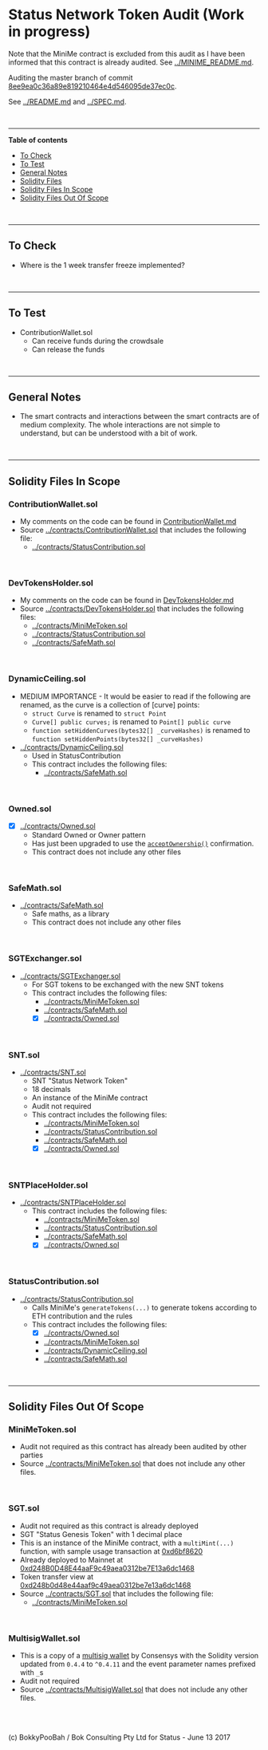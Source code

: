 # Status Network Token Audit (Work in progress)

Note that the MiniMe contract is excluded from this audit as I have been informed that this contract is already audited. See [../MINIME_README.md](../MINIME_README.md).

Auditing the master branch of commit [8ee9ea0c36a89e819210464e4d546095de37ec0c](https://github.com/status-im/status-network-token/commit/8ee9ea0c36a89e819210464e4d546095de37ec0c).

See [../README.md](../README.md) and [../SPEC.md](../SPEC.md).

<br />

<hr />

**Table of contents**

* [To Check](#to-check)
* [To Test](#to-test)
* [General Notes](#general-notes)
* [Solidity Files](#solidity-files)
* [Solidity Files In Scope](#solidity-files-in-scope)
* [Solidity Files Out Of Scope](#solidity-files-out-of-scope)

<br />

<hr />

## To Check

* Where is the 1 week transfer freeze implemented?

<br />

<hr />

## To Test

* ContributionWallet.sol
  * Can receive funds during the crowdsale
  * Can release the funds

<br />

<hr />

## General Notes

* The smart contracts and interactions between the smart contracts are of medium complexity. The whole interactions are not simple to understand, but can be understood with a bit of work.

<br />

<hr />

## Solidity Files In Scope

### ContributionWallet.sol
* My comments on the code can be found in [ContributionWallet.md](ContributionWallet.md)
* Source [../contracts/ContributionWallet.sol](../contracts/ContributionWallet.sol) that includes the following file:
  * [../contracts/StatusContribution.sol](../contracts/StatusContribution.sol)

<br />

### DevTokensHolder.sol
* My comments on the code can be found in [DevTokensHolder.md](DevTokensHolder.md)
* Source [../contracts/DevTokensHolder.sol](../contracts/DevTokensHolder.sol) that includes the following files:
  * [../contracts/MiniMeToken.sol](../contracts/MiniMeToken.sol)
  * [../contracts/StatusContribution.sol](../contracts/StatusContribution.sol)
  * [../contracts/SafeMath.sol](../contracts/SafeMath.sol)

<br />

### DynamicCeiling.sol
* MEDIUM IMPORTANCE - It would be easier to read if the following are renamed, as the curve is a collection of [curve] points:
  * `struct Curve` is renamed to `struct Point`
  * `Curve[] public curves;` is renamed to `Point[] public curve`
  * `function setHiddenCurves(bytes32[] _curveHashes)` is renamed to `function setHiddenPoints(bytes32[] _curveHashes)`
* [../contracts/DynamicCeiling.sol](../contracts/DynamicCeiling.sol)
  * Used in StatusContribution
  * This contract includes the following files:
    * [../contracts/SafeMath.sol](../contracts/SafeMath.sol)

<br />

### Owned.sol
* [x] [../contracts/Owned.sol](../contracts/Owned.sol)
  * Standard Owned or Owner pattern
  * Has just been upgraded to use the [`acceptOwnership()`](https://github.com/bokkypoobah/SikobaTokenContinuous/blob/master/contracts/SikobaContinuousSale.sol#L38-L42) confirmation.
  * This contract does not include any other files

<br />

### SafeMath.sol
* [../contracts/SafeMath.sol](../contracts/SafeMath.sol)
  * Safe maths, as a library
  * This contract does not include any other files

<br />

### SGTExchanger.sol
* [../contracts/SGTExchanger.sol](../contracts/SGTExchanger.sol)
  * For SGT tokens to be exchanged with the new SNT tokens
  * This contract includes the following files:
    * [../contracts/MiniMeToken.sol](../contracts/MiniMeToken.sol)
    * [../contracts/SafeMath.sol](../contracts/SafeMath.sol)
    * [x] [../contracts/Owned.sol](../contracts/Owned.sol)

<br />

### SNT.sol
* [../contracts/SNT.sol](../contracts/SNT.sol)
  * SNT "Status Network Token"
  * 18 decimals
  * An instance of the MiniMe contract
  * Audit not required
  * This contract includes the following files:
    * [../contracts/MiniMeToken.sol](../contracts/MiniMeToken.sol)
    * [../contracts/StatusContribution.sol](../contracts/StatusContribution.sol)
    * [../contracts/SafeMath.sol](../contracts/SafeMath.sol)
    * [x] [../contracts/Owned.sol](../contracts/Owned.sol)

<br />

### SNTPlaceHolder.sol
* [../contracts/SNTPlaceHolder.sol](../contracts/SNTPlaceHolder.sol)
  * This contract includes the following files:
    * [../contracts/MiniMeToken.sol](../contracts/MiniMeToken.sol)
    * [../contracts/StatusContribution.sol](../contracts/StatusContribution.sol)
    * [../contracts/SafeMath.sol](../contracts/SafeMath.sol)
    * [x] [../contracts/Owned.sol](../contracts/Owned.sol)

<br />

### StatusContribution.sol
* [../contracts/StatusContribution.sol](../contracts/StatusContribution.sol)
  * Calls MiniMe's `generateTokens(...)` to generate tokens according to ETH contribution and the rules
  * This contract includes the following files:
    * [x] [../contracts/Owned.sol](../contracts/Owned.sol)
    * [../contracts/MiniMeToken.sol](../contracts/MiniMeToken.sol)
    * [../contracts/DynamicCeiling.sol](../contracts/DynamicCeiling.sol)
    * [../contracts/SafeMath.sol](../contracts/SafeMath.sol)

<br />

<hr />

## Solidity Files Out Of Scope

### MiniMeToken.sol
* Audit not required as this contract has already been audited by other parties
* Source [../contracts/MiniMeToken.sol](../contracts/MiniMeToken.sol) that does not include any other files.

<br />

### SGT.sol
* Audit not required as this contract is already deployed
* SGT "Status Genesis Token" with 1 decimal place
* This is an instance of the MiniMe contract, with a `multiMint(...)` function, with sample usage transaction at [0xd6bf8620](https://etherscan.io/tx/0xd6bf86202e427bf9c50f0044260e850abd828e2469f279c927201d611ddb78e7)
* Already deployed to Mainnet at [0xd248B0D48E44aaF9c49aea0312be7E13a6dc1468](https://etherscan.io/address/0xd248B0D48E44aaF9c49aea0312be7E13a6dc1468#code)
* Token transfer view at [0xd248b0d48e44aaf9c49aea0312be7e13a6dc1468](https://etherscan.io/token/0xd248b0d48e44aaf9c49aea0312be7e13a6dc1468)
* Source [../contracts/SGT.sol](../contracts/SGT.sol) that includes the following file:
  * [../contracts/MiniMeToken.sol](../contracts/MiniMeToken.sol)

<br />

### MultisigWallet.sol
* This is a copy of a [multisig wallet](https://github.com/ConsenSys/MultiSigWallet/blob/e3240481928e9d2b57517bd192394172e31da487/contracts/solidity/MultiSigWallet.sol) by Consensys with the Solidity version updated from `0.4.4` to `^0.4.11` and the event parameter names prefixed with `_`s
* Audit not required
* Source [../contracts/MultisigWallet.sol](../contracts/MultisigWallet.sol) that does not include any other files.

<br />

<br />

(c) BokkyPooBah / Bok Consulting Pty Ltd for Status - June 13 2017